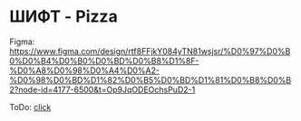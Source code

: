 # ШИФТ - Pizza

Figma: https://www.figma.com/design/rtf8FFjkY084yTN81wsjsr/%D0%97%D0%B0%D0%B4%D0%B0%D0%BD%D0%B8%D1%8F-%D0%A8%D0%98%D0%A4%D0%A2-%D0%98%D0%BD%D1%82%D0%B5%D0%BD%D1%81%D0%B8%D0%B2?node-id=4177-6500&t=Op9JqODEOchsPuD2-1

ToDo: [click](TODO.md)